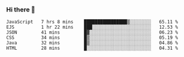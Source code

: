 ### Hi there 👋

<!--START_SECTION:waka-->

```text
JavaScript   7 hrs 8 mins    ████████████████▒░░░░░░░░   65.11 %
EJS          1 hr 22 mins    ███░░░░░░░░░░░░░░░░░░░░░░   12.53 %
JSON         41 mins         █▓░░░░░░░░░░░░░░░░░░░░░░░   06.23 %
CSS          34 mins         █▒░░░░░░░░░░░░░░░░░░░░░░░   05.19 %
Java         32 mins         █▒░░░░░░░░░░░░░░░░░░░░░░░   04.86 %
HTML         28 mins         █░░░░░░░░░░░░░░░░░░░░░░░░   04.31 %
```

<!--END_SECTION:waka-->
<!--
**Boombag0607/Boombag0607** is a ✨ _special_ ✨ repository because its `README.md` (this file) appears on your GitHub profile.

Here are some ideas to get you started:

- 🔭 I’m currently working on ...
- 🌱 I’m currently learning ...
- 👯 I’m looking to collaborate on ...
- 🤔 I’m looking for help with ...
- 💬 Ask me about ...
- 📫 How to reach me: ...
- 😄 Pronouns: ...
- ⚡ Fun fact: ...
-->
